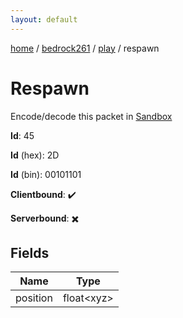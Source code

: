 ```yaml
---
layout: default
---
```


[home](/)  /  [bedrock261](/protocol/bedrock261)  /  [play](/protocol/bedrock261/play)  /  respawn

# Respawn

Encode/decode this packet in [Sandbox](../../../sandbox/bedrock261#Play.Respawn)

**Id**: 45

**Id** (hex): 2D

**Id** (bin): 00101101

**Clientbound**: ✔️

**Serverbound**: ✖️

## Fields

Name | Type
---|---
position | float&lt;xyz&gt;
